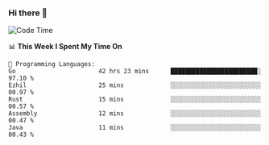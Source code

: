 ### Hi there 👋

<!--
**CrazyCollin/crazycollin** is a ✨ _special_ ✨ repository because its `README.md` (this file) appears on your GitHub profile.

Here are some ideas to get you started:

- 🔭 I’m currently working on ...
- 🌱 I’m currently learning ...
- 👯 I’m looking to collaborate on ...
- 🤔 I’m looking for help with ...
- 💬 Ask me about ...
- 📫 How to reach me: ...
- 😄 Pronouns: ...
- ⚡ Fun fact: ...
-->

<!--START_SECTION:waka-->
![Code Time](http://img.shields.io/badge/Code%20Time-1%2C222%20hrs%206%20mins-blue)

📊 **This Week I Spent My Time On** 

```text
💬 Programming Languages: 
Go                       42 hrs 23 mins      ████████████████████████░   97.10 % 
Ezhil                    25 mins             ░░░░░░░░░░░░░░░░░░░░░░░░░   00.97 % 
Rust                     15 mins             ░░░░░░░░░░░░░░░░░░░░░░░░░   00.57 % 
Assembly                 12 mins             ░░░░░░░░░░░░░░░░░░░░░░░░░   00.47 % 
Java                     11 mins             ░░░░░░░░░░░░░░░░░░░░░░░░░   00.43 % 
```


<!--END_SECTION:waka-->
